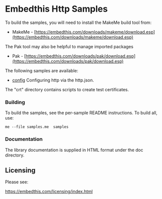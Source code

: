 Embedthis Http Samples
===

To build the samples, you will need to install the MakeMe build tool from:

* MakeMe - [https://embedthis.com/downloads/makeme/download.esp](https://embedthis.com/downloads/makeme/download.esp)

The Pak tool may also be helpful to manage imported packages

* Pak - [https://embedthis.com/downloads/pak/download.esp](https://embedthis.com/downloads/pak/download.esp)

The following samples are available:

* [config](config/README.md)    Configuring http via the http.json.

The "crt" directory contains scripts to create test certificates.

### Building

To build the samples, see the per-sample README instructions.
To build all, use:

    me --file samples.me  samples

### Documentation

The library documentation is supplied in HTML format under the doc directory. 

Licensing
---

Please see: 

https://embedthis.com/licensing/index.html
